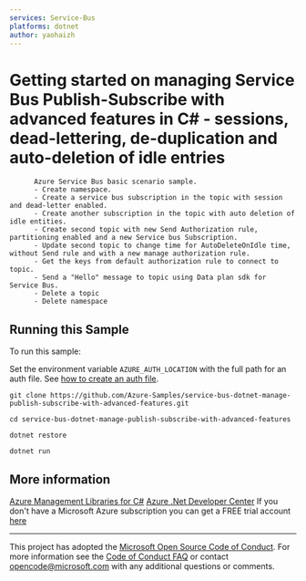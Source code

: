 ```yaml
---
services: Service-Bus
platforms: dotnet
author: yaohaizh
---
```


# Getting started on managing Service Bus Publish-Subscribe with advanced features in C# - sessions, dead-lettering, de-duplication and auto-deletion of idle entries #

          Azure Service Bus basic scenario sample.
          - Create namespace.
          - Create a service bus subscription in the topic with session and dead-letter enabled.
          - Create another subscription in the topic with auto deletion of idle entities.
          - Create second topic with new Send Authorization rule, partitioning enabled and a new Service bus Subscription.
          - Update second topic to change time for AutoDeleteOnIdle time, without Send rule and with a new manage authorization rule.
          - Get the keys from default authorization rule to connect to topic.
          - Send a "Hello" message to topic using Data plan sdk for Service Bus.
          - Delete a topic
          - Delete namespace


## Running this Sample ##

To run this sample:

Set the environment variable `AZURE_AUTH_LOCATION` with the full path for an auth file. See [how to create an auth file](https://github.com/Azure/azure-libraries-for-net/blob/master/AUTH.md).

    git clone https://github.com/Azure-Samples/service-bus-dotnet-manage-publish-subscribe-with-advanced-features.git

    cd service-bus-dotnet-manage-publish-subscribe-with-advanced-features

    dotnet restore

    dotnet run

## More information ##

[Azure Management Libraries for C#](https://github.com/Azure/azure-sdk-for-net/tree/Fluent)
[Azure .Net Developer Center](https://azure.microsoft.com/en-us/develop/net/)
If you don't have a Microsoft Azure subscription you can get a FREE trial account [here](http://go.microsoft.com/fwlink/?LinkId=330212)

---

This project has adopted the [Microsoft Open Source Code of Conduct](https://opensource.microsoft.com/codeofconduct/). For more information see the [Code of Conduct FAQ](https://opensource.microsoft.com/codeofconduct/faq/) or contact [opencode@microsoft.com](mailto:opencode@microsoft.com) with any additional questions or comments.